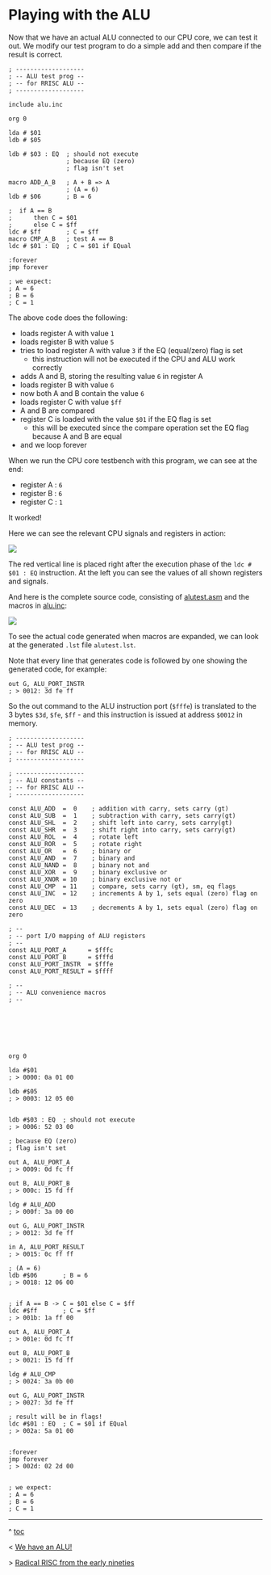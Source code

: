 # Playing with the ALU

Now that we have an actual ALU connected to our CPU core, we can test it out. We modify our test program to do a simple add and then compare if the result is correct.

```
; -------------------
; -- ALU test prog --
; -- for RRISC ALU --
; -------------------

include alu.inc

org 0

lda # $01
ldb # $05 

ldb # $03 : EQ  ; should not execute
                ; because EQ (zero)
                ; flag isn't set

macro ADD_A_B   ; A + B => A
                ; (A = 6)
ldb # $06       ; B = 6

;  if A == B 
;      then C = $01 
;      else C = $ff
ldc # $ff       ; C = $ff
macro CMP_A_B   ; test A == B
ldc # $01 : EQ  ; C = $01 if EQual

:forever
jmp forever

; we expect:
; A = 6
; B = 6
; C = 1
```

The above code does the following:

- loads register A with value `1`
- loads register B with value `5`
- tries to load register A with value `3` if the EQ (equal/zero) flag is set
  - this instruction will not be executed if the CPU and ALU work correctly
- adds A and B, storing the resulting value `6` in register A
- loads register B with value `6`
- now both A and B contain the value `6`
- loads register C with value `$ff`
- A and B are compared
- register C is loaded with the value `$01` if the EQ flag is set
  - this will be executed since the compare operation set the EQ flag because A and B are equal
- and we loop forever

When we run the CPU core testbench with this program, we can see at the end:

- register A : `6`
- register B : `6`
- register C : `1`

It worked!

Here we can see the relevant CPU signals and registers in action:

![](aluplay1.png)

The red vertical line is placed right after the execution phase of the `ldc # $01 : EQ` instruction. At the left you can see the values of all shown registers and signals.

And here is the complete source code, consisting of [alutest.asm](https://github.com/renerocksai/rrisc/blob/main/asm/alutest.asm) and the macros in [alu.inc](https://github.com/renerocksai/rrisc/blob/main/asm/alu.inc):

![](aluplay2.png)

To see the actual code generated when macros are expanded, we can look at the generated `.lst` file `alutest.lst`.

Note that every line that generates code is followed by one showing the generated code, for example:

```
out G, ALU_PORT_INSTR
; > 0012: 3d fe ff
```

So the out command to the ALU instruction port (`$fffe`) is translated to the 3 bytes `$3d`, `$fe`, `$ff` - and this instruction is issued at address `$0012` in memory. 


```
; -------------------
; -- ALU test prog --
; -- for RRISC ALU --
; -------------------

; -------------------
; -- ALU constants --
; -- for RRISC ALU --
; -------------------

const ALU_ADD  =  0    ; addition with carry, sets carry (gt)
const ALU_SUB  =  1    ; subtraction with carry, sets carry(gt)
const ALU_SHL  =  2    ; shift left into carry, sets carry(gt)
const ALU_SHR  =  3    ; shift right into carry, sets carry(gt)
const ALU_ROL  =  4    ; rotate left
const ALU_ROR  =  5    ; rotate right
const ALU_OR   =  6    ; binary or
const ALU_AND  =  7    ; binary and
const ALU_NAND =  8    ; binary not and
const ALU_XOR  =  9    ; binary exclusive or
const ALU_XNOR = 10    ; binary exclusive not or
const ALU_CMP  = 11    ; compare, sets carry (gt), sm, eq flags
const ALU_INC  = 12    ; increments A by 1, sets equal (zero) flag on zero
const ALU_DEC  = 13    ; decrements A by 1, sets equal (zero) flag on zero

; --
; -- port I/O mapping of ALU registers
; --
const ALU_PORT_A      = $fffc
const ALU_PORT_B      = $fffd
const ALU_PORT_INSTR  = $fffe
const ALU_PORT_RESULT = $ffff

; --
; -- ALU convenience macros
; --







org 0

lda #$01
; > 0000: 0a 01 00

ldb #$05
; > 0003: 12 05 00


ldb #$03 : EQ  ; should not execute
; > 0006: 52 03 00

; because EQ (zero)
; flag isn't set

out A, ALU_PORT_A
; > 0009: 0d fc ff

out B, ALU_PORT_B
; > 000c: 15 fd ff

ldg # ALU_ADD
; > 000f: 3a 00 00

out G, ALU_PORT_INSTR
; > 0012: 3d fe ff

in A, ALU_PORT_RESULT
; > 0015: 0c ff ff

; (A = 6)
ldb #$06       ; B = 6
; > 0018: 12 06 00


; if A == B -> C = $01 else C = $ff
ldc #$ff       ; C = $ff
; > 001b: 1a ff 00

out A, ALU_PORT_A
; > 001e: 0d fc ff

out B, ALU_PORT_B
; > 0021: 15 fd ff

ldg # ALU_CMP
; > 0024: 3a 0b 00

out G, ALU_PORT_INSTR
; > 0027: 3d fe ff

; result will be in flags!
ldc #$01 : EQ  ; C = $01 if EQual
; > 002a: 5a 01 00


:forever
jmp forever
; > 002d: 02 2d 00


; we expect:
; A = 6
; B = 6
; C = 1

```

---

^ [toc](./)        

< [We have an ALU!](alu.md)

\> [Radical RISC from the early nineties](nineties.md)


